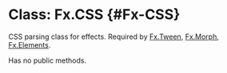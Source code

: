 Class: Fx.CSS {#Fx-CSS}
=======================

CSS parsing class for effects. Required by [Fx.Tween][], [Fx.Morph][], [Fx.Elements][].

Has no public methods.



[Fx.Tween]: /core/Fx/Fx.Tween
[Fx.Morph]: /core/Fx/Fx.Morph
[Fx.Elements]: /more/Fx/Fx.Elements
